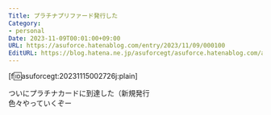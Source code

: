```yaml
---
Title: プラチナプリファード発行した
Category:
- personal
Date: 2023-11-09T00:01:00+09:00
URL: https://asuforce.hatenablog.com/entry/2023/11/09/000100
EditURL: https://blog.hatena.ne.jp/asuforcegt/asuforce.hatenablog.com/atom/entry/6801883189058844823
---
```


[f:id:asuforcegt:20231115002726j:plain]

ついにプラチナカードに到達した（新規発行  
色々やっていくぞー

